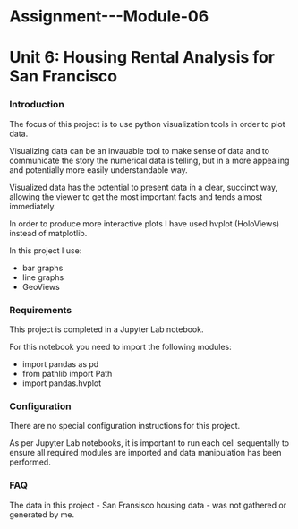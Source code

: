 # Assignment---Module-06

# Unit 6: Housing Rental Analysis for San Francisco

### Introduction

The focus of this project is to use python visualization tools in order to plot data.

Visualizing data can be an invauable tool to make sense of data and to communicate the story the numerical data is telling, but in a more appealing and potentially more easily understandable way.

Visualized data has the potential to present data in a clear, succinct way, allowing the viewer to get the most important facts and tends almost immediately.

In order to produce more interactive plots I have used hvplot (HoloViews) instead of matplotlib.

In this project I use:

* bar graphs
* line graphs
* GeoViews


### Requirements

This project is completed in a Jupyter Lab notebook.

For this notebook you need to import the following modules:

* import pandas as pd
* from pathlib import Path
* import pandas.hvplot


### Configuration

There are no special configuration instructions for this project.

As per Jupyter Lab notebooks, it is important to run each cell sequentally to ensure all required modules are imported and data manipulation has been performed.


### FAQ

The data in this project - San Fransisco housing data - was not gathered or generated by me.

